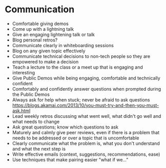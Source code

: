 # Communication
* Comfortable giving demos
* Come up with a lightning talk
* Give an engaging lightening talk or talk
* Blog personal retros?
* Communicate clearly in whiteboarding sessions
* Blog on any given topic effectively
* Communicate technical decisions to non-tech people so they are empowered to make a decision
* Teach a lecture to the class or a meet up that is engaging and interesting
* Give Public Demos while being engaging, comfortable and technically confident
* Comfortably and confidently answer questions when prompted during the Public Demos
* Always ask for help when stuck; never be afraid to ask questions https://blogs.akamai.com/2013/10/you-must-try-and-then-you-must-ask.html
* Lead weekly retros discussing what went well, what didn't go well and what needs to change
* Ask great questions; know which questions to ask
* Maturely and calmly give peer reviews, even if there is a problem that needs to be addressed or over a topic that is uncomfortable
* Clearly communicate what the problem is, what you don't understand and what the next step is
* Write effective emails (context, suggestions, recommendations, ease)
* Use techniques that make pairing easier "what if we..."
